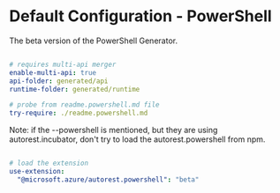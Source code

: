 # Default Configuration - PowerShell

The beta version of the PowerShell Generator.

``` yaml $(powershell)

# requires multi-api merger
enable-multi-api: true
api-folder: generated/api
runtime-folder: generated/runtime

# probe from readme.powershell.md file 
try-require: ./readme.powershell.md

```

Note: if the --powershell is mentioned, but they are using autorest.incubator, don't try to load the autorest.powershell from npm.

``` yaml $(powershell) && ( "$(requesting-extensions)".indexOf('autorest.powershell') === -1 )

# load the extension 
use-extension:
  "@microsoft.azure/autorest.powershell": "beta"

```